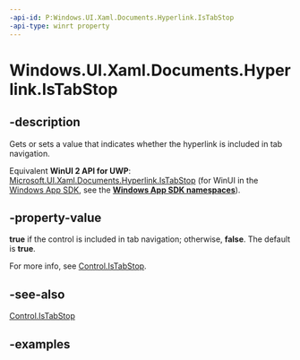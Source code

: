 ```yaml
---
-api-id: P:Windows.UI.Xaml.Documents.Hyperlink.IsTabStop
-api-type: winrt property
---
```


<!-- Property syntax.
public bool IsTabStop { get;  set; }
-->

# Windows.UI.Xaml.Documents.Hyperlink.IsTabStop

## -description

Gets or sets a value that indicates whether the hyperlink is included in tab navigation.

Equivalent **WinUI 2 API for UWP**: [Microsoft.UI.Xaml.Documents.Hyperlink.IsTabStop](/windows/winui/api/microsoft.ui.xaml.documents.hyperlink.istabstop) (for WinUI in the [Windows App SDK](/windows/apps/windows-app-sdk/), see the **[Windows App SDK namespaces](/windows/windows-app-sdk/api/winrt/)**).

## -property-value

**true** if the control is included in tab navigation; otherwise, **false**. The default is **true**.

For more info, see [Control.IsTabStop](../windows.ui.xaml.controls/control_istabstop.md).

## -see-also

[Control.IsTabStop](../windows.ui.xaml.controls/control_istabstop.md)

## -examples

